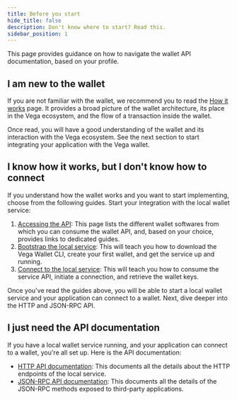 ```yaml
---
title: Before you start
hide_title: false
description: Don't know where to start? Read this.
sidebar_position: 1
---
```


This page provides guidance on how to navigate the wallet API documentation, based on your profile.

## I am new to the wallet
If you are not familiar with the wallet, we recommend you to read the [How it works](how-it-works) page. It provides a broad picture of the wallet architecture, its place in the Vega ecosystem, and the flow of a transaction inside the wallet.

Once read, you will have a good understanding of the wallet and its interaction with the Vega ecosystem. See the next section to start integrating your application with the Vega wallet.

## I know how it works, but I don't know how to connect
If you understand how the wallet works and you want to start implementing, choose from the following guides. Start your integration with the local wallet service:

1. [Accessing the API](./accessing-api): This page lists the different wallet softwares from which you can consume the wallet API, and, based on your choice, provides links to dedicated guides.
2. [Bootstrap the local service](./how-to/bootstrap-local-service): This will teach you how to download the Vega Wallet CLI, create your first wallet, and get the service up and running.
3. [Connect to the local service](./how-to/connect-to-local-service): This will teach you how to consume the service API, initiate a connection, and retrieve the wallet keys.

Once you've read the guides above, you will be able to start a local wallet service and your application can connect to a wallet. Next, dive deeper into the HTTP and JSON-RPC API.

## I just need the API documentation
If you have a local wallet service running, and your application can connect to a wallet, you're all set up. Here is the API documentation:

- [HTTP API documentation](./reference/local-service/wallet-api.info.mdx): This documents all the details about the HTTP endpoints of the local service.
- [JSON-RPC API documentation](./reference/core/json-rpc.md): This documents all the details of the JSON-RPC methods exposed to third-party applications.

